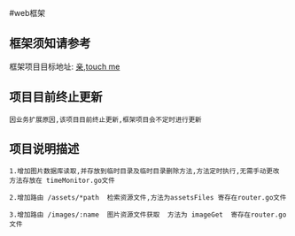 #web框架

## 框架须知请参考

框架项目目标地址: [亲,touch me](https://github.com/swgloomy/webframe)

## 项目目前终止更新

    因业务扩展原因,该项目目前终止更新,框架项目会不定时进行更新
    
## 项目说明描述
    
    1.增加图片数据库读取,并存放到临时目录及临时目录删除方法,方法定时执行,无需手动更改  方法存放在 timeMonitor.go文件
    
    2.增加路由 /assets/*path  检索资源文件,方法为assetsFiles 寄存在router.go文件
    
    3.增加路由 /images/:name  图片资源文件获取  方法为 imageGet  寄存在router.go文件